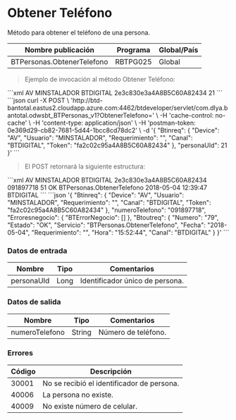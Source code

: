# Obtener Teléfono 

Método para obtener el teléfono de una persona. 

Nombre publicación | Programa | Global/País 
--------- | ----------- | ----------- 
BTPersonas.ObtenerTelefono | RBTPG025 | Global 

> Ejemplo de invocación al método Obtener Teléfono: 

<code-group> 
<code-block title="XML" active> 
```xml 
<soapenv:Envelope xmlns:soapenv="http://schemas.xmlsoap.org/soap/envelope/" xmlns:bts="http://uy.com.dlya.bantotal/BTSOA/"> 
   <soapenv:Header/> 
   <soapenv:Body> 
      <bts:BTPersonas.ObtenerTelefono> 
         <bts:Btinreq> 
            <bts:Device>AV</bts:Device> 
            <bts:Usuario>MINSTALADOR</bts:Usuario> 
            <bts:Requerimiento></bts:Requerimiento> 
            <bts:Canal>BTDIGITAL</bts:Canal> 
            <bts:Token>2e3c830e3a4A8B5C60A82434</bts:Token> 
         </bts:Btinreq> 
         <bts:personaUId>21</bts:personaUId> 
      </bts:BTPersonas.ObtenerTelefono> 
   </soapenv:Body> 
</soapenv:Envelope> 
``` 
</code-block> 

<code-block title="JSON"> 
```json 
curl -X POST \ 
  'http://btd-bantotal.eastus2.cloudapp.azure.com:4462/btdeveloper/servlet/com.dlya.bantotal.odwsbt_BTPersonas_v1?ObtenerTelefono=' \ 
  -H 'cache-control: no-cache' \ 
  -H 'content-type: application/json' \ 
  -H 'postman-token: 0e369d29-cb82-7681-5d44-1bcc8cd78dc2' \ 
  -d '{ 
	"Btinreq": { 
		"Device": "AV", 
		"Usuario": "MINSTALADOR", 
		"Requerimiento": "", 
		"Canal": "BTDIGITAL", 
		"Token": "fa2c02c95a4A8B5C60A82434" 
	}, 
    "personaUId": 21     
}' 
``` 
</code-block> 
</code-group> 

> El POST retornará la siguiente estructura: 

<code-group> 
<code-block title="XML" active> 
```xml 
<SOAP-ENV:Envelope xmlns:SOAP-ENV="http://schemas.xmlsoap.org/soap/envelope/" xmlns:xsd="http://www.w3.org/2001/XMLSchema" xmlns:SOAP-ENC="http://schemas.xmlsoap.org/soap/encoding/" xmlns:xsi="http://www.w3.org/2001/XMLSchema-instance"> 
   <SOAP-ENV:Body> 
      <BTPersonas.ObtenerTelefonoResponse xmlns="http://uy.com.dlya.bantotal/BTSOA/"> 
         <Btinreq> 
            <Device>AV</Device> 
            <Usuario>MINSTALADOR</Usuario> 
            <Requerimiento/> 
            <Canal>BTDIGITAL</Canal> 
            <Token>2e3c830e3a4A8B5C60A82434</Token> 
         </Btinreq> 
         <numeroTelefono>091897718</numeroTelefono> 
         <Erroresnegocio></Erroresnegocio> 
         <Btoutreq> 
            <Numero>51</Numero> 
            <Estado>OK</Estado> 
            <Servicio>BTPersonas.ObtenerTelefono</Servicio> 
            <Requerimiento/> 
            <Fecha>2018-05-04</Fecha> 
            <Hora>12:39:47</Hora> 
            <Canal>BTDIGITAL</Canal> 
         </Btoutreq> 
      </BTPersonas.ObtenerTelefonoResponse> 
   </SOAP-ENV:Body> 
</SOAP-ENV:Envelope> 
``` 
</code-block> 

<code-block title="JSON"> 
```json 
'{ 
	"Btinreq": { 
		"Device": "AV", 
		"Usuario": "MINSTALADOR", 
		"Requerimiento": "", 
		"Canal": "BTDIGITAL", 
		"Token": "fa2c02c95a4A8B5C60A82434" 
	}, 
    "numeroTelefono": "091897718", 
    "Erroresnegocio": { 
        "BTErrorNegocio": [] 
    }, 
    "Btoutreq": { 
        "Numero": "79", 
        "Estado": "OK", 
        "Servicio": "BTPersonas.ObtenerTelefono", 
        "Fecha": "2018-05-04", 
        "Requerimiento": "", 
        "Hora": "15:52:44", 
        "Canal": "BTDIGITAL" 
    } 
}' 
``` 
</code-block> 
</code-group> 

### Datos de entrada 

Nombre | Tipo | Comentarios 
--------- | ----------- | ----------- 
personaUId | Long | Identificador único de persona. 

### Datos de salida 

Nombre | Tipo | Comentarios 
--------- | ----------- | ----------- 
numeroTelefono | String | Número de teléfono. 

### Errores 

Código | Descripción 
--------- | ----------- 
30001 | No se recibió el identificador de persona. 
40006 | La persona no existe. 
40009 | No existe número de celular. 

 
